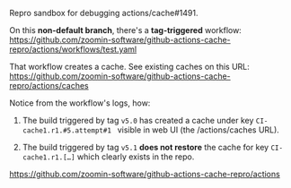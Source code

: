 Repro sandbox for debugging actions/cache#1491.

On this **non-default branch**, there's a **tag-triggered** workflow:
https://github.com/zoomin-software/github-actions-cache-repro/actions/workflows/test.yaml

That workflow creates a cache. See existing caches on this URL: https://github.com/zoomin-software/github-actions-cache-repro/actions/caches

Notice from the workflow's logs, how:

1. The build triggered by tag `v5.0` has created a cache under key `CI-cache1.r1.#5.attempt#1 ` visible in web UI (the /actions/caches URL).

2. The build triggered by tag `v5.1` **does not restore** the cache for key `CI-cache1.r1.[…]` which clearly exists in the repo.

https://github.com/zoomin-software/github-actions-cache-repro/actions
